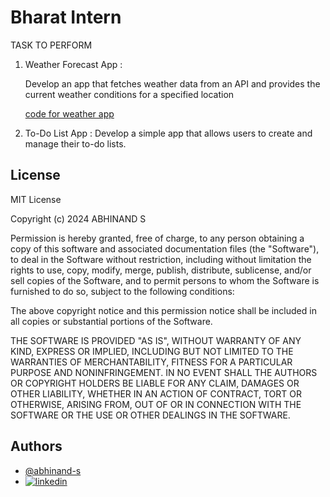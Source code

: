 
# Bharat Intern

TASK TO PERFORM

1. Weather Forecast App :
    
    Develop an app that fetches weather data
    from an API and provides the current
    weather conditions for a specified location

    [code for weather app](https://github.com/Abhinand-s/BHARAT_INTERN/tree/main/weatherapp)

2. To-Do List App :
    Develop a simple app that allows users to
    create and manage their to-do lists.

    
           



                                                                            


                                                            
## License


MIT License

Copyright (c) 2024 ABHINAND S

Permission is hereby granted, free of charge, to any person obtaining a copy
of this software and associated documentation files (the "Software"), to deal
in the Software without restriction, including without limitation the rights
to use, copy, modify, merge, publish, distribute, sublicense, and/or sell
copies of the Software, and to permit persons to whom the Software is
furnished to do so, subject to the following conditions:

The above copyright notice and this permission notice shall be included in all
copies or substantial portions of the Software.

THE SOFTWARE IS PROVIDED "AS IS", WITHOUT WARRANTY OF ANY KIND, EXPRESS OR
IMPLIED, INCLUDING BUT NOT LIMITED TO THE WARRANTIES OF MERCHANTABILITY,
FITNESS FOR A PARTICULAR PURPOSE AND NONINFRINGEMENT. IN NO EVENT SHALL THE
AUTHORS OR COPYRIGHT HOLDERS BE LIABLE FOR ANY CLAIM, DAMAGES OR OTHER
LIABILITY, WHETHER IN AN ACTION OF CONTRACT, TORT OR OTHERWISE, ARISING FROM,
OUT OF OR IN CONNECTION WITH THE SOFTWARE OR THE USE OR OTHER DEALINGS IN THE
SOFTWARE.



## Authors

- [@abhinand-s](https://github.com/Abhinand-s)
- [![linkedin](https://img.shields.io/badge/linkedin-0A66C2?style=for-the-badge&logo=linkedin&logoColor=white)](https://www.linkedin.com/in/abhinands123)

